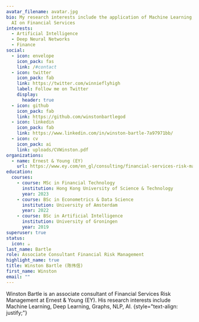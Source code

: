 ```yaml
---
avatar_filename: avatar.jpg
bio: My research interests include the application of Machine Learning, NLP and
  AI on Financial Services
interests:
  - Artificial Intelligence
  - Deep Neural Networks
  - Finance
social:
  - icon: envelope
    icon_pack: fas
    link: /#contact
  - icon: twitter
    icon_pack: fab
    link: https://twitter.com/winnieflyhigh
    label: Follow me on Twitter
    display:
      header: true
  - icon: github
    icon_pack: fab
    link: https://github.com/winstonbartlegod
  - icon: linkedin
    icon_pack: fab
    link: https://www.linkedin.com/in/winston-bartle-7a97971bb/
  - icon: cv
    icon_pack: ai
    link: uploads/CVWinston.pdf
organizations:
  - name: Ernest & Young (EY)
    url: https://www.ey.com/en_gl/consulting/financial-services-risk-management
education:
  courses:
    - course: MSc in Financial Technology
      institution: Hong Kong University of Science & Technology
      year: 2023
    - course: BSc in Econometrics & Data Science
      institution: University of Amsterdam
      year: 2022
    - course: BSc in Artificial Intelligence
      institution: University of Groningen
      year: 2019
superuser: true
status:
  icon: ☕️
last_name: Bartle
role: Associate Consultant Financial Risk Management
highlight_name: true
title: Winston Bartle (陈伟信)
first_name: Winston
email: ""
---
```

Winston Bartle is an associate consultant of Financial Services Risk Management at Ernest & Young (EY). His research interests include Machine Learning, Deep Learning, Graphs, NLP,  AI. 
{style="text-align: justify;"}
